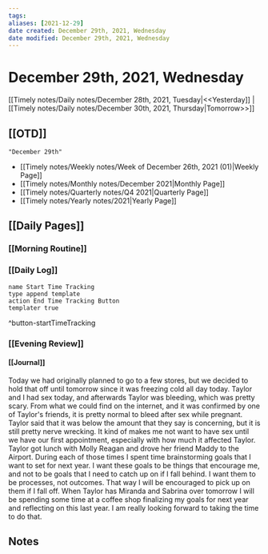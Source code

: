 ```yaml
---
tags: 
aliases: [2021-12-29]
date created: December 29th, 2021, Wednesday
date modified: December 29th, 2021, Wednesday
---
```


# December 29th, 2021, Wednesday

[[Timely notes/Daily notes/December 28th, 2021, Tuesday|<<Yesterday]] | [[Timely notes/Daily notes/December 30th, 2021, Thursday|Tomorrow>>]]

## [[OTD]]

```query
"December 29th"
```
- [[Timely notes/Weekly notes/Week of December 26th, 2021 (01)|Weekly Page]]
- [[Timely notes/Monthly notes/December 2021|Monthly Page]]
- [[Timely notes/Quarterly notes/Q4 2021|Quarterly Page]]
- [[Timely notes/Yearly notes/2021|Yearly Page]]

## [[Daily Pages]]

### [[Morning Routine]]

### [[Daily Log]]

```button
name Start Time Tracking
type append template
action End Time Tracking Button
templater true
```
^button-startTimeTracking

### [[Evening Review]]

#### [[Journal]]

Today we had originally planned to go to a few stores, but we decided to hold that off until tomorrow since it was freezing cold all day today. Taylor and I had sex today, and afterwards Taylor was bleeding, which was pretty scary. From what we could find on the internet, and it was confirmed by one of Taylor's friends, it is pretty normal to bleed after sex while pregnant. Taylor said that it was below the amount that they say is concerning, but it is still pretty nerve wrecking. It kind of makes me not want to have sex until we have our first appointment, especially with how much it affected Taylor. Taylor got lunch with Molly Reagan and drove her friend Maddy to the Airport. During each of those times I spent time brainstorming goals that I want to set for next year. I want these goals to be things that encourage me, and not to be goals that I need to catch up on if I fall behind. I want them to be processes, not outcomes. That way I will be encouraged to pick up on them if I fall off. When Taylor has Miranda and Sabrina over tomorrow I will be spending some time at a coffee shop finalizing my goals for next year and reflecting on this last year. I am really looking forward to taking the time to do that.

## Notes
